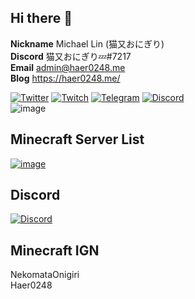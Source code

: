 ## Hi there 👋
**Nickname** Michael Lin (猫又おにぎり)  
**Discord** 猫又おにぎり💤#7217  
**Email** admin@haer0248.me  
**Blog** https://haer0248.me/

[![Twitter](https://img.shields.io/badge/twitter-haer0248-1da1f2?style=for-the-badge&logo=twitter)](https://twitter.com/haer0248)
[![Twitch](https://img.shields.io/badge/twitch-haer0248-f04ca1?style=for-the-badge&logo=twitch)](https://twitch.tv/haer0248)
[![Telegram](https://img.shields.io/badge/telegram-haer0248-239fdb?style=for-the-badge&logo=telegram)](https://t.me/haer0248)
[![Discord](https://img.shields.io/badge/discord-VaQAY2s-5865F2?style=for-the-badge&logo=discord)](https://discord.gg/VaQAY2s)  
![image](https://github-readme-stats.vercel.app/api?username=haer0248&count_private=true&title_color=ffff5e&text_color=ffffff&show_icons=true&bg_color=DEG,F04CA1,AC4CF0&cache_seconds=1800&hide_border=true)

## Minecraft Server List
[![image](https://www.mc-list.xyz/assets/fbimg.png)](https://www.mc-list.xyz/)

## Discord
[![Discord](https://image.haer0248.me/discord_banner)](https://discord.gg/VaQAY2s)

## Minecraft IGN
NekomataOnigiri  
Haer0248
